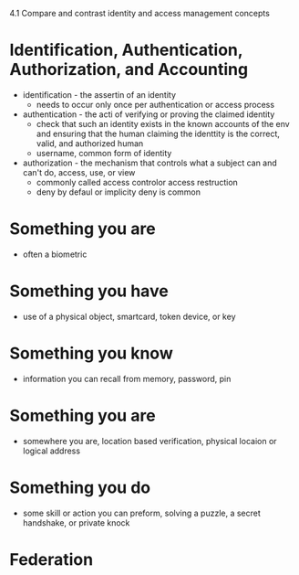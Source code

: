 4.1 Compare and contrast identity and access management concepts 

# Identification, Authentication, Authorization, and Accounting 
* identification - the assertin of an identity 
	* needs to occur only once per authentication or access process 
* authentication - the acti of verifying or proving the claimed identity 
	* check that such an identity exists in the known accounts of the env and ensuring that the human claiming the identtity is the correct, valid, and authorized human 
	* username, common form of identity 
* authorization - the mechanism that controls what a subject can and can't do, access, use, or view
	* commonly called access controlor access restruction 
	* deny by defaul or implicity deny is common 
# Something you are 
* often a biometric 
# Something you have
* use of a physical object, smartcard, token device, or key 
# Something you know
* information you can recall from memory, password, pin
# Something you are 
* somewhere you are, location based verification, physical locaion or logical address
# Something you do
* some skill or action you can preform, solving a puzzle, a secret handshake, or private knock
# Federation